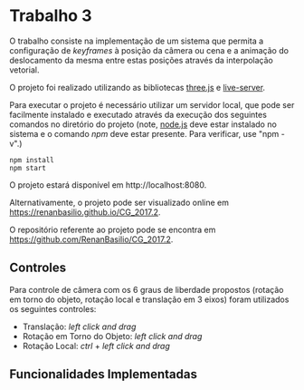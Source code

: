 # Trabalho 3

O trabalho consiste na implementação de um sistema que permita a configuração de _keyframes_ à posição da câmera ou cena e a animação do deslocamento da mesma entre estas posições através da interpolação vetorial.

O projeto foi realizado utilizando as bibliotecas
[three.js](https://threejs.org/) e
[live-server](https://www.npmjs.com/package/live-server).

Para executar o projeto é necessário utilizar um servidor local, que pode ser facilmente instalado e executado através da execução dos seguintes comandos no diretório do projeto (note, [node.js](https://nodejs.org/en/) deve estar instalado no sistema e o comando _npm_ deve estar presente. Para verificar, use "npm -v".) 
~~~
npm install
npm start
~~~
O projeto estará disponível em http://localhost:8080.

Alternativamente, o projeto pode ser visualizado online em https://renanbasilio.github.io/CG_2017.2.

O repositório referente ao projeto pode se encontra em https://github.com/RenanBasilio/CG_2017.2.

## Controles
Para controle de câmera com os 6 graus de liberdade propostos (rotação em torno do objeto, rotação local e translação em 3 eixos) foram utilizados os seguintes controles:
* Translação: _left click and drag_
* Rotação em Torno do Objeto: _left click and drag_
* Rotação Local: _ctrl_ + _left click and drag_

## Funcionalidades Implementadas